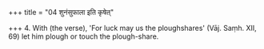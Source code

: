 +++
title = "04 शुनंसुफाला इति कृषेत्"

+++
4. With (the verse), 'For luck may us the ploughshares' (Vāj. Saṃh. XII, 69) let him plough or touch the plough-share.
